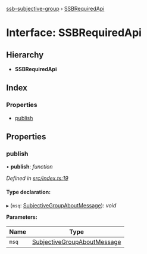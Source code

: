 [ssb-subjective-group](../README.md) › [SSBRequiredApi](ssbrequiredapi.md)

# Interface: SSBRequiredApi

## Hierarchy

* **SSBRequiredApi**

## Index

### Properties

* [publish](ssbrequiredapi.md#publish)

## Properties

###  publish

• **publish**: *function*

*Defined in [src/index.ts:19](https://github.com/gpicron/ssb-subjective-group/blob/9ff5897/src/index.ts#L19)*

#### Type declaration:

▸ (`msq`: [SubjectiveGroupAboutMessage](../README.md#subjectivegroupaboutmessage)): *void*

**Parameters:**

Name | Type |
------ | ------ |
`msq` | [SubjectiveGroupAboutMessage](../README.md#subjectivegroupaboutmessage) |

